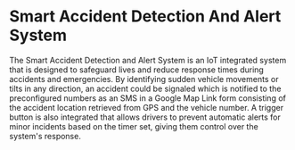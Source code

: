 # Smart Accident Detection And Alert System
 The Smart Accident Detection and Alert System is an IoT integrated system that is designed to safeguard lives and reduce response times during accidents and emergencies. By identifying sudden vehicle movements or tilts in any direction, an accident could be signaled which is notified to the preconfigured numbers as an SMS in a Google Map Link form consisting of the accident location retrieved from GPS and the vehicle number. A trigger button is also integrated that allows drivers to prevent automatic alerts for minor incidents based on the timer set, giving them control over the system's response.
